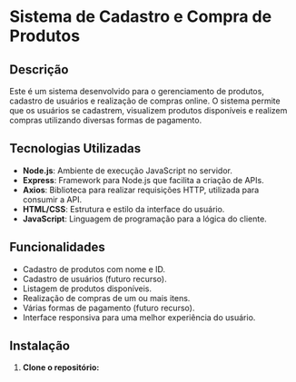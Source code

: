 # Sistema de Cadastro e Compra de Produtos

## Descrição

Este é um sistema desenvolvido para o gerenciamento de produtos, cadastro de usuários e realização de compras online. O sistema permite que os usuários se cadastrem, visualizem produtos disponíveis e realizem compras utilizando diversas formas de pagamento.

## Tecnologias Utilizadas

- **Node.js**: Ambiente de execução JavaScript no servidor.
- **Express**: Framework para Node.js que facilita a criação de APIs.
- **Axios**: Biblioteca para realizar requisições HTTP, utilizada para consumir a API.
- **HTML/CSS**: Estrutura e estilo da interface do usuário.
- **JavaScript**: Linguagem de programação para a lógica do cliente.

## Funcionalidades

- Cadastro de produtos com nome e ID.
- Cadastro de usuários (futuro recurso).
- Listagem de produtos disponíveis.
- Realização de compras de um ou mais itens.
- Várias formas de pagamento (futuro recurso).
- Interface responsiva para uma melhor experiência do usuário.

## Instalação

1. **Clone o repositório:**

   ```bash
  
